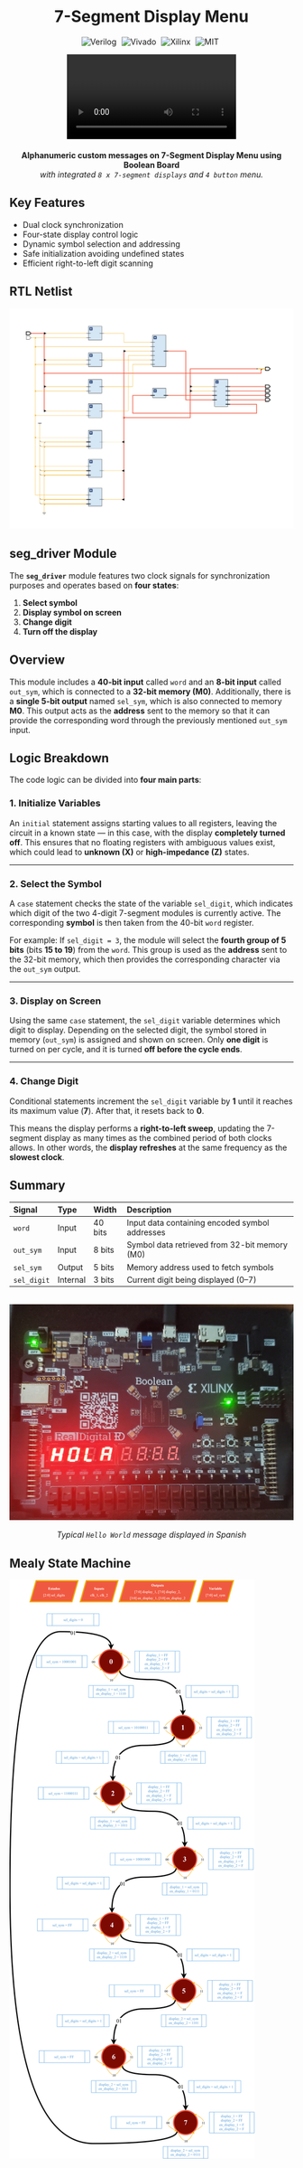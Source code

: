 <div align="center">
<h1>7-Segment Display Menu</h1>
</div>

<!-- GitHub Badges Section -->
<p align="center">
  <img alt="Verilog" width="100px" height="24.5px" style="padding-right:5px;" src="https://custom-icon-badges.demolab.com/badge/-Verilog-black?style=for-the-badge&logo=verilog&logoColor=white&logoSize=auto"/>
  <img alt="Vivado" width="100px" height="24.5px" style="padding-right:5px;" src="https://custom-icon-badges.demolab.com/badge/-Vivado-white?style=for-the-badge&logo=vivado&logoColor=white&logoSize=auto"/>
  <img alt="Xilinx" width="100px" height="24.5px" style="padding-right:5px;" src="https://custom-icon-badges.demolab.com/badge/-Xilinx-b41e3c?style=for-the-badge&logo=xilinx&logoColor=white&logoSize=auto"/>
  <img alt="MIT" height="24.5px" style="padding-right:5px;" src="https://custom-icon-badges.demolab.com/badge/License-MIT-ad0808?style=for-the-badge"/>
    <br />
</p>

<!-- Description -->
<p align="center">
    <video loop src="results/test.mp4"> 7-Segment Display Menu </video> <br><br>
    <b>Alphanumeric custom messages on 7-Segment Display Menu using Boolean Board</b><br>
    <i>with integrated <code>8 x 7-segment displays</code> and <code>4 button</code> menu.</i>
</p>

## Key Features

* Dual clock synchronization
* Four-state display control logic
* Dynamic symbol selection and addressing
* Safe initialization avoiding undefined states
* Efficient right-to-left digit scanning

## RTL Netlist

![Netlist](results/schematic.svg)

## seg_driver Module

The **`seg_driver`** module features two clock signals for synchronization purposes and operates based on **four states**:

1. **Select symbol**
2. **Display symbol on screen**
3. **Change digit**
4. **Turn off the display**

## Overview

This module includes a **40-bit input** called `word` and an **8-bit input** called `out_sym`, which is connected to a **32-bit memory (M0)**.
Additionally, there is a **single 5-bit output** named `sel_sym`, which is also connected to memory **M0**.
This output acts as the **address** sent to the memory so that it can provide the corresponding word through the previously mentioned `out_sym` input.

## Logic Breakdown

The code logic can be divided into **four main parts**:

### 1. Initialize Variables

An `initial` statement assigns starting values to all registers, leaving the circuit in a known state — in this case, with the display **completely turned off**.
This ensures that no floating registers with ambiguous values exist, which could lead to **unknown (X)** or **high-impedance (Z)** states.

---

### 2. Select the Symbol

A `case` statement checks the state of the variable `sel_digit`, which indicates which digit of the two 4-digit 7-segment modules is currently active.
The corresponding **symbol** is then taken from the 40-bit `word` register.

For example:
If `sel_digit = 3`, the module will select the **fourth group of 5 bits** (bits **15 to 19**) from the `word`.
This group is used as the **address** sent to the 32-bit memory, which then provides the corresponding character via the `out_sym` output.

---

### 3. Display on Screen

Using the same `case` statement, the `sel_digit` variable determines which digit to display.
Depending on the selected digit, the symbol stored in memory (`out_sym`) is assigned and shown on screen.
Only **one digit** is turned on per cycle, and it is turned **off before the cycle ends**.

---

### 4. Change Digit

Conditional statements increment the `sel_digit` variable by **1** until it reaches its maximum value (**7**).
After that, it resets back to **0**.

This means the display performs a **right-to-left sweep**, updating the 7-segment display as many times as the combined period of both clocks allows.
In other words, the **display refreshes** at the same frequency as the **slowest clock**.

## Summary

<div align="center">

| Signal      | Type     | Width   | Description                                    |
| :---------- | :------- | :------ | :--------------------------------------------- |
| `word`      | Input    | 40 bits | Input data containing encoded symbol addresses |
| `out_sym`   | Input    | 8 bits  | Symbol data retrieved from 32-bit memory (M0)  |
| `sel_sym`   | Output   | 5 bits  | Memory address used to fetch symbols           |
| `sel_digit` | Internal | 3 bits  | Current digit being displayed (0–7)            |

<br>
<img src="results/HOLA.jpg" alt="Boolean Board" width="600" align="center">
<br><br>
<i>Typical <code>Hello World</code> message displayed in Spanish</i>

</div>

## Mealy State Machine

![StateMachine](results/StateMachine.svg)